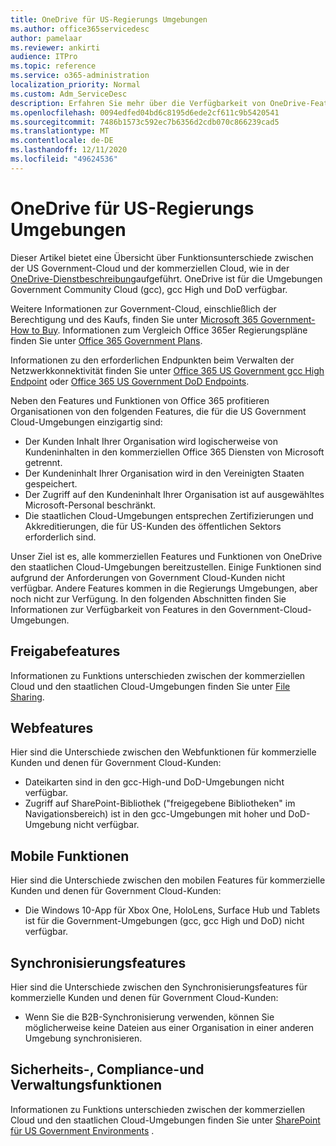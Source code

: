 ```yaml
---
title: OneDrive für US-Regierungs Umgebungen
ms.author: office365servicedesc
author: pamelaar
ms.reviewer: ankirti
audience: ITPro
ms.topic: reference
ms.service: o365-administration
localization_priority: Normal
ms.custom: Adm_ServiceDesc
description: Erfahren Sie mehr über die Verfügbarkeit von OneDrive-Features für US Government Cloud-Kunden.
ms.openlocfilehash: 0094edfed04bd6c8195d6ede2cf611c9b5420541
ms.sourcegitcommit: 7486b1573c592ec7b6356d2cdb070c866239cad5
ms.translationtype: MT
ms.contentlocale: de-DE
ms.lasthandoff: 12/11/2020
ms.locfileid: "49624536"
---
```

# <a name="onedrive-for-us-government-environments"></a>OneDrive für US-Regierungs Umgebungen

Dieser Artikel bietet eine Übersicht über Funktionsunterschiede zwischen der US Government-Cloud und der kommerziellen Cloud, wie in der [OneDrive-Dienstbeschreibung](/office365/servicedescriptions/onedrive-for-business-service-description)aufgeführt. OneDrive ist für die Umgebungen Government Community Cloud (gcc), gcc High und DoD verfügbar. 

Weitere Informationen zur Government-Cloud, einschließlich der Berechtigung und des Kaufs, finden Sie unter [Microsoft 365 Government-How to Buy](/office365/servicedescriptions/office-365-platform-service-description/office-365-us-government/microsoft-365-government-how-to-buy). Informationen zum Vergleich Office 365er Regierungspläne finden Sie unter [Office 365 Government Plans](https://www.microsoft.com/microsoft-365/government/compare-office-365-government-plans?rtc=1#EligibilityRequirements).

Informationen zu den erforderlichen Endpunkten beim Verwalten der Netzwerkkonnektivität finden Sie unter [Office 365 US Government gcc High Endpoint](/office365/enterprise/office-365-u-s-government-gcc-high-endpoints#sharepoint-online-and-onedrive-for-business) oder [Office 365 US Government DoD Endpoints](/office365/enterprise/office-365-u-s-government-dod-endpoints#sharepoint-online-and-onedrive-for-business).

Neben den Features und Funktionen von Office 365 profitieren Organisationen von den folgenden Features, die für die US Government Cloud-Umgebungen einzigartig sind:

-   Der Kunden Inhalt Ihrer Organisation wird logischerweise von Kundeninhalten in den kommerziellen Office 365 Diensten von Microsoft getrennt.
-   Der Kundeninhalt Ihrer Organisation wird in den Vereinigten Staaten gespeichert.
-   Der Zugriff auf den Kundeninhalt Ihrer Organisation ist auf ausgewähltes Microsoft-Personal beschränkt.
-   Die staatlichen Cloud-Umgebungen entsprechen Zertifizierungen und Akkreditierungen, die für US-Kunden des öffentlichen Sektors erforderlich sind.

Unser Ziel ist es, alle kommerziellen Features und Funktionen von OneDrive den staatlichen Cloud-Umgebungen bereitzustellen. Einige Funktionen sind aufgrund der Anforderungen von Government Cloud-Kunden nicht verfügbar. Andere Features kommen in die Regierungs Umgebungen, aber noch nicht zur Verfügung. In den folgenden Abschnitten finden Sie Informationen zur Verfügbarkeit von Features in den Government-Cloud-Umgebungen.

## <a name="sharing-features"></a>Freigabefeatures

Informationen zu Funktions unterschieden zwischen der kommerziellen Cloud und den staatlichen Cloud-Umgebungen finden Sie unter [File Sharing](/office365/servicedescriptions/office-365-platform-service-description/office-365-us-government/gcc-high-and-dod#file-sharing).

## <a name="web-features"></a>Webfeatures

Hier sind die Unterschiede zwischen den Webfunktionen für kommerzielle Kunden und denen für Government Cloud-Kunden:

- Dateikarten sind in den gcc-High-und DoD-Umgebungen nicht verfügbar.
- Zugriff auf SharePoint-Bibliothek ("freigegebene Bibliotheken" im Navigationsbereich) ist in den gcc-Umgebungen mit hoher und DoD-Umgebung nicht verfügbar.

## <a name="mobile-features"></a>Mobile Funktionen

Hier sind die Unterschiede zwischen den mobilen Features für kommerzielle Kunden und denen für Government Cloud-Kunden:

- Die Windows 10-App für Xbox One, HoloLens, Surface Hub und Tablets ist für die Government-Umgebungen (gcc, gcc High und DoD) nicht verfügbar.

## <a name="sync-features"></a>Synchronisierungsfeatures

Hier sind die Unterschiede zwischen den Synchronisierungsfeatures für kommerzielle Kunden und denen für Government Cloud-Kunden:

- Wenn Sie die B2B-Synchronisierung verwenden, können Sie möglicherweise keine Dateien aus einer Organisation in einer anderen Umgebung synchronisieren.

## <a name="security-compliance-and-administration-features"></a>Sicherheits-, Compliance-und Verwaltungsfunktionen

Informationen zu Funktions unterschieden zwischen der kommerziellen Cloud und den staatlichen Cloud-Umgebungen finden Sie unter [SharePoint für US Government Environments](sharepoint.md) .


